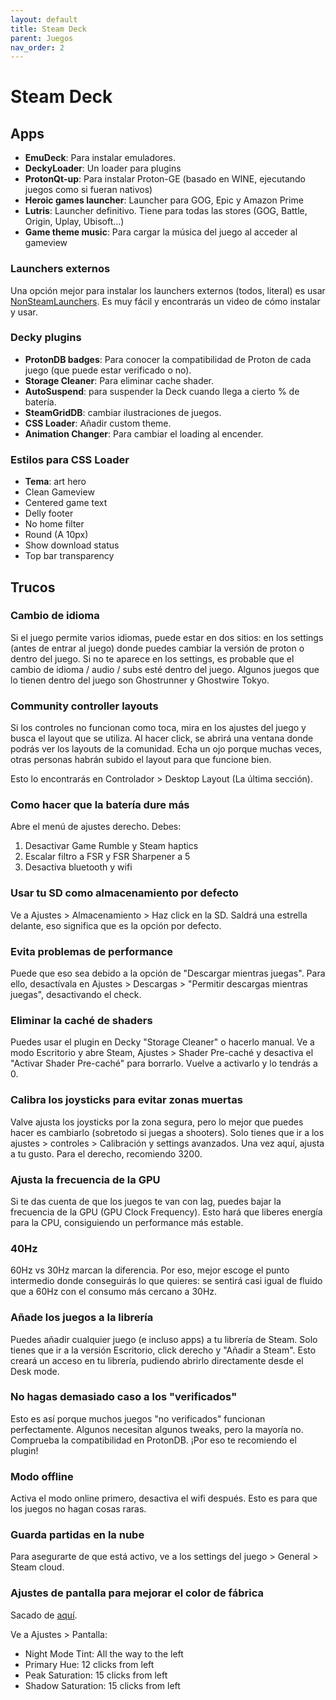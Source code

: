 ```yaml
---
layout: default
title: Steam Deck
parent: Juegos
nav_order: 2
---
```


# Steam Deck

## Apps

- **EmuDeck**: Para instalar emuladores.
- **DeckyLoader**: Un loader para plugins
- **ProtonQt-up**: Para instalar Proton-GE (basado en WINE, ejecutando juegos como si fueran nativos)
- **Heroic games launcher**: Launcher para GOG, Epic y Amazon Prime
- **Lutris**: Launcher definitivo. Tiene para todas las stores (GOG, Battle, Origin, Uplay, Ubisoft…)
- **Game theme music**: Para cargar la música del juego al acceder al gameview

### Launchers externos

Una opción mejor para instalar los launchers externos (todos, literal) es usar [NonSteamLaunchers](https://github.com/moraroy/NonSteamLaunchers-On-Steam-Deck). Es muy fácil y encontrarás un video de cómo instalar y usar.

### Decky plugins

- **ProtonDB badges**: Para conocer la compatibilidad de Proton de cada juego (que puede estar verificado o no).
- **Storage Cleaner**: Para eliminar cache shader.
- **AutoSuspend**: para suspender la Deck cuando llega a cierto % de batería.
- **SteamGridDB**: cambiar ilustraciones de juegos.
- **CSS Loader**: Añadir custom theme.
- **Animation Changer**: Para cambiar el loading al encender.

### Estilos para CSS Loader

- **Tema**: art hero
- Clean Gameview
- Centered game text
- Delly footer
- No home filter
- Round (A 10px)
- Show download status
- Top bar transparency

## Trucos

### Cambio de idioma

Si el juego permite varios idiomas, puede estar en dos sitios: en los settings (antes de entrar al juego) donde puedes cambiar la versión de proton o dentro del juego. Si no te aparece en los settings, es probable que el cambio de idioma / audio / subs esté dentro del juego. Algunos juegos que lo tienen dentro del juego son Ghostrunner y Ghostwire Tokyo.

### Community controller layouts

Si los controles no funcionan como toca, mira en los ajustes del juego y busca el layout que se utiliza. Al hacer click, se abrirá una ventana donde podrás ver los layouts de la comunidad. Echa un ojo porque muchas veces, otras personas habrán subido el layout para que funcione bien.

Esto lo encontrarás en Controlador > Desktop Layout (La última sección). 

### Como hacer que la batería dure más

Abre el menú de ajustes derecho. Debes:

1. Desactivar Game Rumble y Steam haptics
2. Escalar filtro a FSR y FSR Sharpener a 5
3. Desactiva bluetooth y wifi

### Usar tu SD como almacenamiento por defecto

Ve a Ajustes > Almacenamiento > Haz click en la SD. Saldrá una estrella delante, eso significa que es la opción por defecto.

### Evita problemas de performance

Puede que eso sea debido a la opción de "Descargar mientras juegas". Para ello, desactívala en Ajustes > Descargas > "Permitir descargas mientras juegas", desactivando el check.

### Eliminar la caché de shaders

Puedes usar el plugin en Decky "Storage Cleaner" o hacerlo manual. Ve a modo Escritorio y abre Steam, Ajustes > Shader Pre-caché y desactiva el "Activar Shader Pre-caché" para borrarlo. Vuelve a activarlo y lo tendrás a 0.

### Calibra los joysticks para evitar zonas muertas

Valve ajusta los joysticks por la zona segura, pero lo mejor que puedes hacer es cambiarlo (sobretodo si juegas a shooters). Solo tienes que ir a los ajustes > controles > Calibración y settings avanzados. Una vez aquí, ajusta a tu gusto. Para el derecho, recomiendo 3200.

### Ajusta la frecuencia de la  GPU

Si te das cuenta de que los juegos te van con lag, puedes bajar la frecuencia de la GPU (GPU Clock Frequency). Esto hará que liberes energía para la CPU, consiguiendo un performance más estable.

### 40Hz

60Hz vs 30Hz marcan la diferencia. Por eso, mejor escoge el punto intermedio donde conseguirás lo que quieres: se sentirá casi igual de fluido que a 60Hz con el consumo más cercano a 30Hz.

### Añade los juegos a la librería

Puedes añadir cualquier juego (e incluso apps) a tu librería de Steam. Solo tienes que ir a la versión Escritorio, click derecho y "Añadir a Steam". Esto creará un acceso en tu librería, pudiendo abrirlo directamente desde el Desk mode.

### No hagas demasiado caso a los "verificados"

Esto es así porque muchos juegos "no verificados" funcionan perfectamente. Algunos necesitan algunos tweaks, pero la mayoría no. Comprueba la compatibilidad en ProtonDB. ¡Por eso te recomiendo el plugin!

### Modo offline

Activa el modo online primero, desactiva el wifi después. Esto es para que los juegos no hagan cosas raras.

### Guarda partidas en la nube

Para asegurarte de que está activo, ve a los settings del juego > General > Steam cloud.

### Ajustes de pantalla para mejorar el color de fábrica

Sacado de [aquí](https://www.resetera.com/threads/steam-deck-ot-your-games-are-going-places.556834/page-249#post-87435032).

Ve a Ajustes > Pantalla:

- Night Mode Tint: All the way to the left
- Primary Hue: 12 clicks from left
- Peak Saturation: 15 clicks from left
- Shadow Saturation: 15 clicks from left